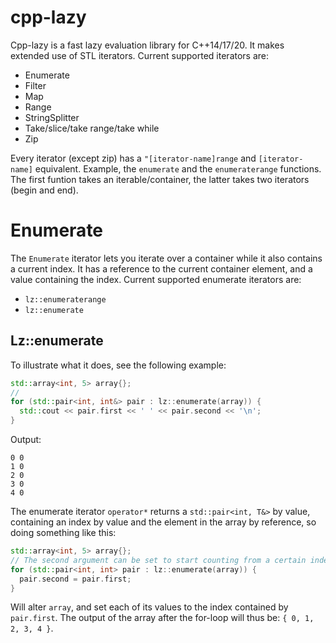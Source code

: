 # cpp-lazy
Cpp-lazy is a fast lazy evaluation library for C++14/17/20. It makes extended use of STL iterators. Current supported iterators are:
- Enumerate
- Filter
- Map
- Range
- StringSplitter
- Take/slice/take range/take while
- Zip

Every iterator (except zip) has a `"[iterator-name]range` and `[iterator-name]` equivalent. Example, the `enumerate` and the `enumeraterange` functions. The first funtion takes an iterable/container, the latter takes two iterators (begin and end).

# Enumerate
The `Enumerate` iterator lets you iterate over a container while it also contains a current index. It has a reference to the current container element, and a value containing the index. Current supported enumerate iterators are:
- `lz::enumeraterange`
- `lz::enumerate`

## Lz::enumerate
To illustrate what it does, see the following example:
```cpp
std::array<int, 5> array{};
// 
for (std::pair<int, int&> pair : lz::enumerate(array)) {
  std::cout << pair.first << ' ' << pair.second << '\n';
}
```
Output:
```
0 0
1 0
2 0
3 0
4 0
```
The enumerate iterator `operator*` returns a `std::pair<int, T&>` by value, containing an index by value and the element in the array by reference, so doing something like this:
```cpp
std::array<int, 5> array{};
// The second argument can be set to start counting from a certain index e.g. lz::enumerate(array, 5)
for (std::pair<int, int> pair : lz::enumerate(array)) {
  pair.second = pair.first;
}
```
Will alter `array`, and set each of its values to the index contained by `pair.first`. The output of the array after the for-loop will thus be: `{ 0, 1, 2, 3, 4 }`.
